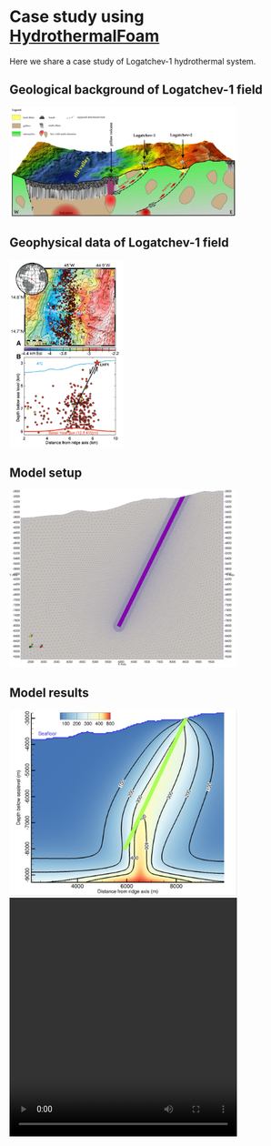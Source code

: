 
# Case study using [HydrothermalFoam](https://www.hydrothermalfoam.info)

Here we share a case study of Logatchev-1 hydrothermal system.

## Geological background of Logatchev-1 field

<a href="https://doi.org/10.1016/j.lithos.2009.02.008"> <img src="./images/Petersen2009.png" alt="Petersen2009"  width="400"/></a>

## Geophysical data of Logatchev-1 field

<a href="https://doi.org/10.1130/G36113.1"> <img src="./images/Andersen2015.png" alt="Andersen2015"  width="200"/></a>

## Model setup 

<img src="./images/mesh.png" alt="mesh"  width="400"/>

## Model results

<img src="./images/Temperature.jpeg" alt="mesh"  width="400"/>

<video width="400" height="420" controls>
  <source src="./images/streamlines_recirculation.mp4" type="video/mp4">
</video>
